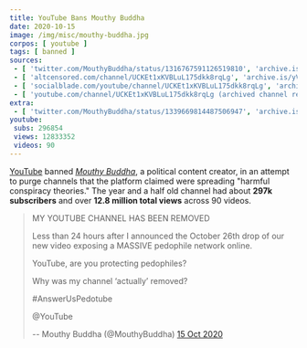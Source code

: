 ```yaml
---
title: YouTube Bans Mouthy Buddha
date: 2020-10-15
image: /img/misc/mouthy-buddha.jpg
corpos: [ youtube ]
tags: [ banned ]
sources:
 - [ 'twitter.com/MouthyBuddha/status/1316767591126519810', 'archive.is/KMnr3' ]
 - [ 'altcensored.com/channel/UCKEt1xKVBLuL175dkk8rqLg', 'archive.is/yVGkd' ]
 - [ 'socialblade.com/youtube/channel/UCKEt1xKVBLuL175dkk8rqLg', 'archive.is/IF0M6' ]
 - [ 'youtube.com/channel/UCKEt1xKVBLuL175dkk8rqLg (archived channel removal notice)', 'archive.is/sinvd/image' ]
extra:
 - [ 'twitter.com/MouthyBuddha/status/1339669814487506947', 'archive.is/uvhV8' ]
youtube:
 subs: 296854
 views: 12833352
 videos: 90
---
```


[YouTube](/youtube/) banned [_Mouthy
Buddha_](https://www.bitchute.com/channel/wnuZEpMvRZs6/), a political content
creator, in an attempt to purge channels that the platform claimed were
spreading "harmful conspiracy theories." The year and a half old channel had
about **297k subscribers** and over **12.8 million total views** across 90
videos.

> MY YOUTUBE CHANNEL HAS BEEN REMOVED 
>
> Less than 24 hours after I announced the October 26th drop of our new video
> exposing a MASSIVE pedophile network online. 
>
> YouTube, are you protecting pedophiles? 
>
> Why was my channel ‘actually’ removed? 
>
> #AnswerUsPedotube 
>
> @YouTube
>
> -- Mouthy Buddha (@MouthyBuddha) [15 Oct 2020](https://archive.is/KMnr3)
